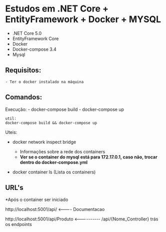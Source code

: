 # Estudos em .NET Core + EntityFramework + Docker + MYSQL

 - .NET Core 5.0
 - EntityFramework Core
 - Docker 
 - Docker-compose 3.4
 - Mysql 


## Requisitos:
	- Ter o docker instalado na máquina

## Comandos: 
  Execução:
    - docker-compose build
    - docker-compose up
    
    util:
	docker-compose build && docker-compose up

  Uteis:
- docker network inspect bridge 
  - Informações sobre a rede dos containers
  -	**Ver se o container do mysql está para 172.17.0.1, caso não, trocar dentro do docker-compose.yml**
   
 - docker container ls (Lista os containers)


## URL's

 *Após o container ser iniciado

http://localhost:5001/api/  <---- Documentacao

http://localhost:5001/api/Produto <---------- /api/{Nome_Controller} trás os endpoints
